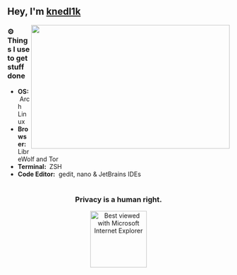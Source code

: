 ## Hey, I'm [knedl1k](https://github.com/knedl1k/)

<img align="right" height="280" width="450" alt="" src="https://raw.githubusercontent.com/snipe/animated-gifs/master/Techy/unecessary-automation.gif" />

### ⚙️ Things I use to get stuff done

- <b>OS:</b> &nbsp;Arch Linux
- <b>Browser: </b> &nbsp; LibreWolf and Tor
- <b>Terminal: </b> &nbsp;ZSH 
- <b>Code Editor:</b> &nbsp;gedit, nano & JetBrains IDEs

</details>

#

<div align="center">

### Privacy is a human right.
<div align="center">
<img src="https://github.com/fnky/fnky/raw/fnky/img/ie.jpg" alt="Best viewed with Microsoft Internet Explorer" align="center" width="128">
</div>
</div>
